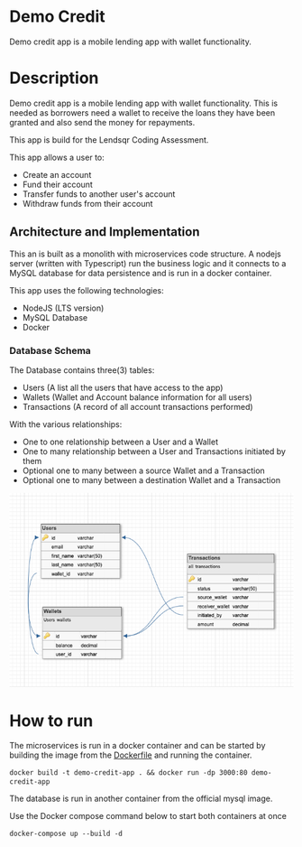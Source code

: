 # Demo Credit

Demo credit app is a mobile lending app with wallet functionality.

# Description

Demo credit app is a mobile lending app with wallet functionality. This is needed as borrowers need a wallet to receive the loans they have been granted and also send the money for repayments.

This app is build for the Lendsqr Coding Assessment.

This app allows a user to:

- Create an account
- Fund their account
- Transfer funds to another user's account
- Withdraw funds from their account

## Architecture and Implementation

This an is built as a monolith with microservices code structure.
A nodejs server (written with Typescript) run the business logic and it connects to a MySQL database for data persistence and is run in a docker container.

This app uses the following technologies:

- NodeJS (LTS version)
- MySQL Database
- Docker

### <b>Database Schema</b>

The Database contains three(3) tables:

- Users (A list all the users that have access to the app)
- Wallets (Wallet and Account balance information for all users)
- Transactions (A record of all account transactions performed)

With the various relationships:

- One to one relationship between a User and a Wallet
- One to many relationship between a User and Transactions initiated by them
- Optional one to many between a source Wallet and a Transaction
- Optional one to many between a destination Wallet and a Transaction

![Entity Relation Diagram][er_diagram]

# How to run

The microservices is run in a docker container and can be started by building the image from the [Dockerfile](./Dockerfile) and running the container.

```
docker build -t demo-credit-app . && docker run -dp 3000:80 demo-credit-app
```

The database is run in another container from the official mysql image.

Use the Docker compose command below to start both containers at once

```
docker-compose up --build -d
```

[er_diagram]: ./data/demo%20credit%20er%20diagram.png "Entity Relation Diagram"
